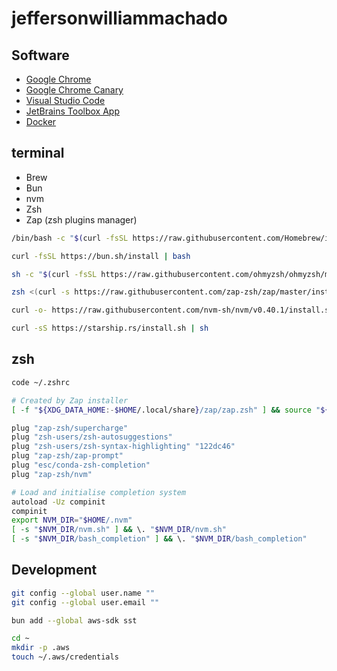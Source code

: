 # jeffersonwilliammachado

## Software

- [Google Chrome](https://www.google.com/chrome/)
- [Google Chrome Canary](https://www.google.com/chrome/canary/)
- [Visual Studio Code](https://code.visualstudio.com/docs/?dv=osx)
- [JetBrains Toolbox App](https://www.jetbrains.com/toolbox-app/download/download-thanks.html?platform=mac)
- [Docker](https://docs.docker.com/desktop/setup/install/mac-install/)

## terminal

- Brew
- Bun
- nvm
- Zsh
- Zap (zsh plugins manager)

```sh
/bin/bash -c "$(curl -fsSL https://raw.githubusercontent.com/Homebrew/install/HEAD/install.sh)"

curl -fsSL https://bun.sh/install | bash

sh -c "$(curl -fsSL https://raw.githubusercontent.com/ohmyzsh/ohmyzsh/master/tools/install.sh)"

zsh <(curl -s https://raw.githubusercontent.com/zap-zsh/zap/master/install.zsh) --branch release-v1

curl -o- https://raw.githubusercontent.com/nvm-sh/nvm/v0.40.1/install.sh | bash

curl -sS https://starship.rs/install.sh | sh
```

## zsh

```sh
code ~/.zshrc

# Created by Zap installer
[ -f "${XDG_DATA_HOME:-$HOME/.local/share}/zap/zap.zsh" ] && source "${XDG_DATA_HOME:-$HOME/.local/share}/zap/zap.zsh"

plug "zap-zsh/supercharge"
plug "zsh-users/zsh-autosuggestions"
plug "zsh-users/zsh-syntax-highlighting" "122dc46"
plug "zap-zsh/zap-prompt"
plug "esc/conda-zsh-completion"
plug "zap-zsh/nvm"

# Load and initialise completion system
autoload -Uz compinit
compinit
export NVM_DIR="$HOME/.nvm"
[ -s "$NVM_DIR/nvm.sh" ] && \. "$NVM_DIR/nvm.sh"
[ -s "$NVM_DIR/bash_completion" ] && \. "$NVM_DIR/bash_completion"
```

## Development

```sh
git config --global user.name ""
git config --global user.email ""

bun add --global aws-sdk sst

cd ~
mkdir -p .aws
touch ~/.aws/credentials
```